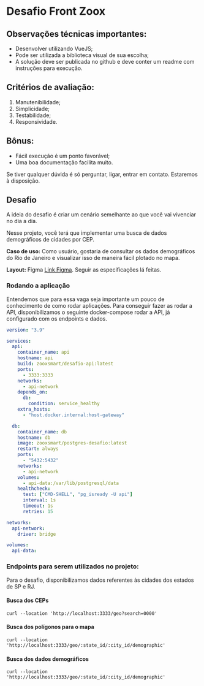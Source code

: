 # Desafio Front Zoox

## Observações técnicas importantes:
- Desenvolver utilizando VueJS;
- Pode ser utilizada a biblioteca visual de sua escolha;
- A solução deve ser publicada no github e deve conter um readme com instruções
para execução.

## Critérios de avaliação:
1. Manutenibilidade;
2. Simplicidade;
3. Testabilidade;
4. Responsividade.

## Bônus:
- Fácil execução é um ponto favorável;
- Uma boa documentação facilita muito.

Se tiver qualquer dúvida é só perguntar, ligar, entrar em contato.
Estaremos à disposição.

## Desafio

A ideia do desafio é criar um cenário semelhante ao que você vai vivenciar no dia a dia.

Nesse projeto, você terá que implementar uma busca de dados demográficos de cidades por CEP.

**Caso de uso:** Como usuário, gostaria de consultar os dados demográficos do Rio de Janeiro e visualizar isso de maneira fácil plotado no mapa.

**Layout:** Figma [Link Figma](https://www.figma.com/proto/zctZGUaeEcJ7CGXuQKrC6a/teste-front?type=design&node-id=1-6935&t=lSBdvA69Yadb6uqg-1&scaling=min-zoom&page-id=0%3A1&starting-point-node-id=1%3A3232&show-proto-sidebar=1&mode=design). Seguir as especificações lá feitas.

### Rodando a aplicação

Entendemos que para essa vaga seja importante um pouco de conhecimento de como rodar aplicações.
Para conseguir fazer as rodar a API, disponibilizamos o seguinte docker-compose rodar a API, já configurado com os endpoints e dados.

```yaml
version: "3.9"

services:
  api:
    container_name: api
    hostname: api
    build: zooxsmart/desafio-api:latest
    ports:
      - 3333:3333
    networks:
      - api-network
    depends_on:
      db:
        condition: service_healthy
    extra_hosts:
      - "host.docker.internal:host-gateway"

  db:
    container_name: db
    hostname: db
    image: zooxsmart/postgres-desafio:latest
    restart: always
    ports:
      - "5432:5432"
    networks:
      - api-network
    volumes:
      - api-data:/var/lib/postgresql/data
    healthcheck:
      test: ["CMD-SHELL", "pg_isready -U api"]
      interval: 1s
      timeout: 1s
      retries: 15

networks:
  api-network:
    driver: bridge

volumes:
  api-data:
``` 

### Endpoints para serem utilizados no projeto:

Para o desafio, disponibilizamos dados referentes às cidades dos estados de SP e RJ.

#### Busca dos CEPs

```
curl --location 'http://localhost:3333/geo?search=0000'
```

#### Busca dos polígonos para o mapa

```
curl --location 'http://localhost:3333/geo/:state_id/:city_id/demographic'
```

#### Busca dos dados demográficos

```
curl --location 'http://localhost:3333/geo/:state_id/:city_id/demographic'
```
